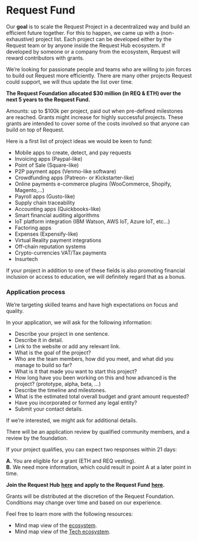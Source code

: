 # Request Fund

Our **goal** is to scale the Request Project in a decentralized way and build an efficient future together. For this to happen, we came up with a \(non-exhaustive\) project list. Each project can be developed either by the Request team or by anyone inside the Request Hub ecosystem. If developed by someone or a company from the ecosystem, Request will reward contributors with grants.

We’re looking for passionate people and teams who are willing to join forces to build out Request more efficiently. There are many other projects Request could support, we will thus update the list over time.

**The Request Foundation allocated $30 million \(in REQ & ETH\) over the next 5 years to the Request Fund.**

Amounts: up to $100k per project, paid out when pre-defined milestones are reached. Grants might increase for highly successful projects. These grants are intended to cover some of the costs involved so that anyone can build on top of Request.

Here is a first list of project ideas we would be keen to fund:

* Mobile apps to create, detect, and pay requests
* Invoicing apps \(Paypal-like\)
* Point of Sale \(Square-like\)
* P2P payment apps \(Venmo-like software\)
* Crowdfunding apps \(Patreon- or Kickstarter-like\)
* Online payments e-commerce plugins \(WooCommerce, Shopify, Magento,…\)
* Payroll apps \(Gusto-like\)
* Supply chain traceability
* Accounting apps \(Quickbooks-like\)
* Smart financial auditing algorithms
* IoT platform integration \(IBM Watson, AWS IoT, Azure IoT, etc…\)
* Factoring apps
* Expenses \(Expensify-like\)
* Virtual Reality payment integrations
* Off-chain reputation systems
* Crypto-currencies VAT/Tax payments
* Insurtech

If your project in addition to one of these fields is also promoting financial inclusion or access to education, we will definitely regard that as a bonus.

### Application process

We’re targeting skilled teams and have high expectations on focus and quality.

In your application, we will ask for the following information:

* Describe your project in one sentence.
* Describe it in detail.
* Link to the website or add any relevant link.
* What is the goal of the project?
* Who are the team members, how did you meet, and what did you manage to build so far?
* What is it that made you want to start this project?
* How long have you been working on this and how advanced is the project? \(prototype, alpha, beta, …\)
* Describe the timeline and milestones.
* What is the estimated total overall budget and grant amount requested?
* Have you incorporated or formed any legal entity?
* Submit your contact details.

If we’re interested, we might ask for additional details.

There will be an application review by qualified community members, and a review by the foundation.

If your project qualifies, you can expect two responses within 21 days:

**A.** You are eligible for a grant \(ETH and REQ vesting\).  
**B.** We need more information, which could result in point A at a later point in time.

**Join the Request Hub** [**here**](https://join.slack.com/t/requesthub/shared_invite/enQtMjkwNDQwMzUwMjI3LWNlYTlmODViMmE3MzY0MWFiMTUzYmNiMWEyZmNiNWZhMjM3MTEzN2JkZTMxN2FhN2NmODFkNmU5MDBmOTUwMjA) **and apply to the Request Fund** [**here**](https://request.network/#/request-for-projects)**.**

Grants will be distributed at the discretion of the Request Foundation. Conditions may change over time and based on our experience.

Feel free to learn more with the following resources:

* Mind map view of the [ecosystem](https://www.mindmeister.com/995302918?t=Y78CuCvpRn).
* Mind map view of the [Tech ecosystem](https://www.mindmeister.com/991002501?t=R1iofDilV0).

